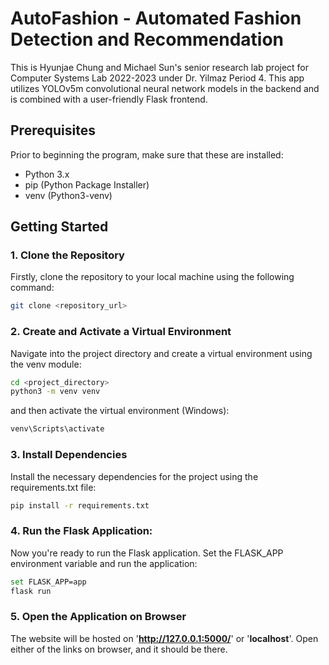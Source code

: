 # AutoFashion - Automated Fashion Detection and Recommendation

This is Hyunjae Chung and Michael Sun's senior research lab project for Computer Systems Lab 2022-2023 under Dr. Yilmaz Period 4. This app utilizes YOLOv5m convolutional neural network models in the backend and is combined with a user-friendly Flask frontend.

## Prerequisites

Prior to beginning the program, make sure that these are installed:

- Python 3.x
- pip (Python Package Installer)
- venv (Python3-venv)

## Getting Started

### 1. Clone the Repository

Firstly, clone the repository to your local machine using the following command:

```bash
git clone <repository_url>
```

### 2. Create and Activate a Virtual Environment
Navigate into the project directory and create a virtual environment using the venv module:

```bash
cd <project_directory>
python3 -m venv venv
```

and then activate the virtual environment (Windows):

```bash
venv\Scripts\activate
```

### 3. Install Dependencies
Install the necessary dependencies for the project using the requirements.txt file:

```bash
pip install -r requirements.txt
```

### 4. Run the Flask Application:
Now you're ready to run the Flask application. Set the FLASK_APP environment variable and run the application:

```bash
set FLASK_APP=app
flask run
```

### 5. Open the Application on Browser

The website will be hosted on '**http://127.0.0.1:5000/**' or '**localhost**'. Open either of the links on browser, and it should be there.
